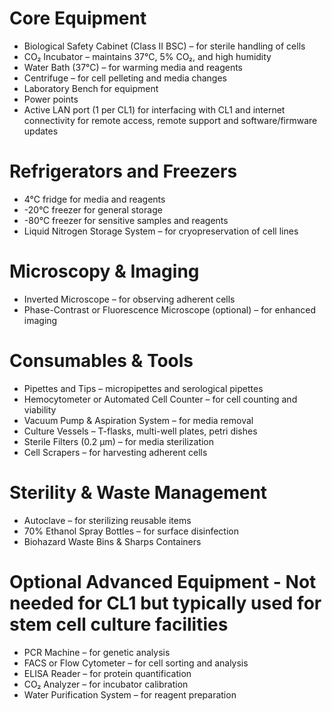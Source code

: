 # Core Equipment

- Biological Safety Cabinet (Class II BSC) – for sterile handling of cells
- CO₂ Incubator – maintains 37°C, 5% CO₂, and high humidity
- Water Bath (37°C) – for warming media and reagents
- Centrifuge – for cell pelleting and media changes
- Laboratory Bench for equipment
- Power points
- Active LAN port (1 per CL1) for interfacing with CL1 and internet connectivity for remote access, remote support and software/firmware updates 

# Refrigerators and Freezers

- 4°C fridge for media and reagents
- -20°C freezer for general storage
- -80°C freezer for sensitive samples and reagents
- Liquid Nitrogen Storage System – for cryopreservation of cell lines

# Microscopy & Imaging

- Inverted Microscope – for observing adherent cells
- Phase-Contrast or Fluorescence Microscope (optional) – for enhanced imaging

# Consumables & Tools
- Pipettes and Tips – micropipettes and serological pipettes
- Hemocytometer or Automated Cell Counter – for cell counting and viability
- Vacuum Pump & Aspiration System – for media removal
- Culture Vessels – T-flasks, multi-well plates, petri dishes
- Sterile Filters (0.2 µm) – for media sterilization
- Cell Scrapers – for harvesting adherent cells

# Sterility & Waste Management
- Autoclave – for sterilizing reusable items
- 70% Ethanol Spray Bottles – for surface disinfection
- Biohazard Waste Bins & Sharps Containers

# Optional Advanced Equipment - Not needed for CL1 but typically used for stem cell culture facilities 
- PCR Machine – for genetic analysis
- FACS or Flow Cytometer – for cell sorting and analysis
- ELISA Reader – for protein quantification
- CO₂ Analyzer – for incubator calibration
- Water Purification System – for reagent preparation
